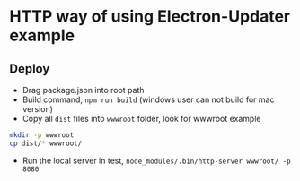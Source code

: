 # HTTP way of using Electron-Updater example

## Deploy
- Drag package.json into root path
- Build command, `npm run build` (windows user can not build for mac version)
- Copy all `dist` files into `wwwroot` folder, look for wwwroot example
``` bash
mkdir -p wwwroot
cp dist/* wwwroot/
```
- Run the local server in test, `node_modules/.bin/http-server wwwroot/ -p 8080`
